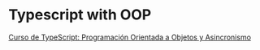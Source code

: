 # Typescript with OOP

[Curso de TypeScript: Programación Orientada a Objetos y Asincronismo](https://platzi.com/cursos/typescript-poo/)
